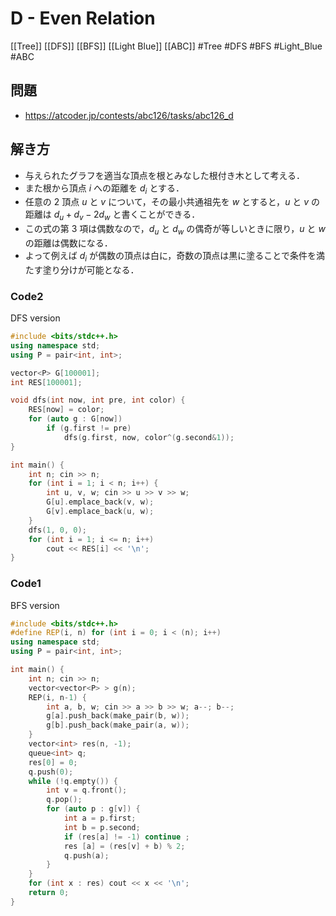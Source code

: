 # D - Even Relation
[[Tree]] [[DFS]] [[BFS]] [[Light Blue]] [[ABC]]
#Tree #DFS #BFS #Light_Blue #ABC 

## 問題
- https://atcoder.jp/contests/abc126/tasks/abc126_d

## 解き方
- 与えられたグラフを適当な頂点を根とみなした根付き木として考える．
- また根から頂点 $i$ への距離を $d_i$ とする．
- 任意の 2 頂点 $u$ と $v$ について，その最小共通祖先を $w$ とすると，$u$ と $v$ の距離は $d_u + d_v − 2d_w$ と書くことができる．
- この式の第 $3$ 項は偶数なので，$d_u$ と $d_w$ の偶奇が等しいときに限り，$u$ と $w$ の距離は偶数になる．
- よって例えば $d_i$ が偶数の頂点は白に，奇数の頂点は黒に塗ることで条件を満たす塗り分けが可能となる．

### Code2
DFS version
```c++
#include <bits/stdc++.h>
using namespace std;
using P = pair<int, int>;

vector<P> G[100001];
int RES[100001];

void dfs(int now, int pre, int color) {
	RES[now] = color;
	for (auto g : G[now])
		if (g.first != pre)
			dfs(g.first, now, color^(g.second&1));
}

int main() {
	int n; cin >> n;
	for (int i = 1; i < n; i++) {
		int u, v, w; cin >> u >> v >> w;
		G[u].emplace_back(v, w);
		G[v].emplace_back(u, w);
	}
	dfs(1, 0, 0);
	for (int i = 1; i <= n; i++)
		cout << RES[i] << '\n';
}
```

### Code1
BFS version
```c++
#include <bits/stdc++.h>
#define REP(i, n) for (int i = 0; i < (n); i++)
using namespace std;
using P = pair<int, int>;

int main() {
	int n; cin >> n;
	vector<vector<P> > g(n);
	REP(i, n-1) {
		int a, b, w; cin >> a >> b >> w; a--; b--;
		g[a].push_back(make_pair(b, w));
		g[b].push_back(make_pair(a, w));
	}
	vector<int> res(n, -1);
	queue<int> q;
	res[0] = 0;
	q.push(0);
	while (!q.empty()) {
		int v = q.front();
		q.pop();
		for (auto p : g[v]) {
			int a = p.first;
			int b = p.second;
			if (res[a] != -1) continue ;
			res [a] = (res[v] + b) % 2;
			q.push(a);
		}
	}
	for (int x : res) cout << x << '\n';
    return 0;
}
```